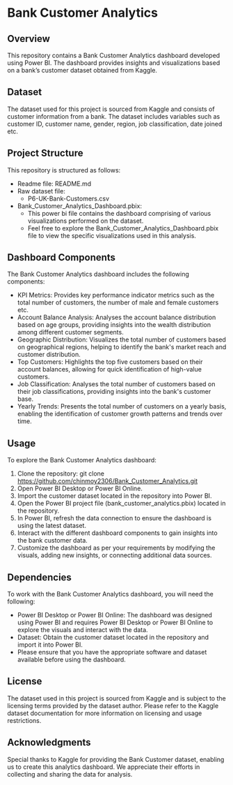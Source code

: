 # Bank Customer Analytics
## Overview
This repository contains a Bank Customer Analytics dashboard developed using Power BI. The dashboard provides insights and visualizations based on a bank’s customer dataset obtained from Kaggle.
## Dataset
The dataset used for this project is sourced from Kaggle and consists of customer information from a bank. The dataset includes variables such as customer ID, customer name, gender, region, job classification, date joined etc. 
## Project Structure
This repository is structured as follows:
-	Readme file: README.md
-	Raw dataset file:
	- P6-UK-Bank-Customers.csv
-	Bank_Customer_Analytics_Dashboard.pbix: 
	- This power bi file contains the dashboard comprising of various visualizations performed on the dataset. 
	- Feel free to explore the Bank_Customer_Analytics_Dashboard.pbix file to view the specific visualizations used in this analysis.
## Dashboard Components
The Bank Customer Analytics dashboard includes the following components:
-	KPI Metrics: Provides key performance indicator metrics such as the total number of customers, the number of male and female customers etc.
-	Account Balance Analysis: Analyses the account balance distribution based on age groups, providing insights into the wealth distribution among different customer segments.
-	Geographic Distribution: Visualizes the total number of customers based on geographical regions, helping to identify the bank's market reach and customer distribution.
-	Top Customers: Highlights the top five customers based on their account balances, allowing for quick identification of high-value customers.
-	Job Classification: Analyses the total number of customers based on their job classifications, providing insights into the bank's customer base.
-	Yearly Trends: Presents the total number of customers on a yearly basis, enabling the identification of customer growth patterns and trends over time.
## Usage
To explore the Bank Customer Analytics dashboard:
1.	Clone the repository: git clone https://github.com/chinmoy2306/Bank_Customer_Analytics.git
2.	Open Power BI Desktop or Power BI Online.
3.	Import the customer dataset located in the repository into Power BI.
4.	Open the Power BI project file (bank_customer_analytics.pbix) located in the repository.
5.	In Power BI, refresh the data connection to ensure the dashboard is using the latest dataset.
6.	Interact with the different dashboard components to gain insights into the bank customer data.
7.	Customize the dashboard as per your requirements by modifying the visuals, adding new insights, or connecting additional data sources.
## Dependencies
To work with the Bank Customer Analytics dashboard, you will need the following:
-	Power BI Desktop or Power BI Online: The dashboard was designed using Power BI and requires Power BI Desktop or Power BI Online to explore the visuals and interact with the data.
-	Dataset: Obtain the customer dataset located in the repository and import it into Power BI.
-	Please ensure that you have the appropriate software and dataset available before using the dashboard.
## License
The dataset used in this project is sourced from Kaggle and is subject to the licensing terms provided by the dataset author. Please refer to the Kaggle dataset documentation for more information on licensing and usage restrictions.
## Acknowledgments
Special thanks to Kaggle for providing the Bank Customer dataset, enabling us to create this analytics dashboard. We appreciate their efforts in collecting and sharing the data for analysis.
